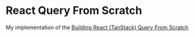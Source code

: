 # React Query From Scratch

My implementation of the [Building React (TanStack) Query From Scratch](https://www.youtube.com/watch?v=YmrnPOgOvy4)
